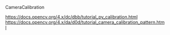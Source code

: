 CameraCalibration

https://docs.opencv.org/4.x/dc/dbb/tutorial_py_calibration.html
https://docs.opencv.org/4.x/da/d0d/tutorial_camera_calibration_pattern.html



